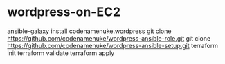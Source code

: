 # wordpress-on-EC2
ansible-galaxy install codenamenuke.wordpress
git clone https://github.com/codenamenuke/wordpress-ansible-role.git
git clone https://github.com/codenamenuke/wordpress-ansible-setup.git
terraform init
terraform validate
terraform apply
